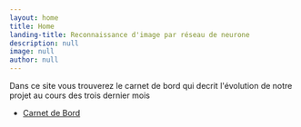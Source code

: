 ```yaml
---
layout: home
title: Home
landing-title: Reconnaissance d'image par réseau de neurone
description: null
image: null
author: null
---
```


Dans ce site vous trouverez le carnet de bord qui decrit l'évolution de notre projet au cours des trois dernier mois

<ul class="actions">
<li><a href="all_posts.html" class="button next">Carnet de Bord</a></li>
</ul>

